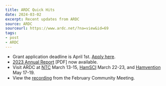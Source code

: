 ```yaml
---
title: ARDC Quick Hits
date: 2024-03-02
excerpt: Recent updates from ARDC
source: ARDC
sourceurl: https://www.ardc.net/?na=view&id=69
tags:
- post
- ARDC
---
```

- Grant application deadline is April 1st. [Apply here](https://grants.ardc.net/).
- [2023 Annual Report](https://www.ardc.net/wp-content/uploads/2023-Annual-Report-1.pdf) [PDF] now available.
- Visit ARDC at [NTC](https://www.nten.org/gather/ntc) March 13-15, [HamSCI](https://hamsci.org/hamsci2024) March 22-23, and [Hamvention](https://hamvention.org/) May 17-19.
- View the [recording](https://vimeo.com/916305333?share=copy) from the February Community Meeting.